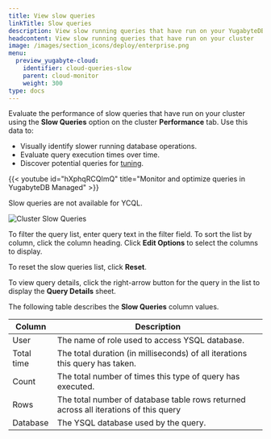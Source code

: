 ```yaml
---
title: View slow queries
linkTitle: Slow queries
description: View slow running queries that have run on your YugabyteDB Managed cluster.
headcontent: View slow running queries that have run on your cluster
image: /images/section_icons/deploy/enterprise.png
menu:
  preview_yugabyte-cloud:
    identifier: cloud-queries-slow
    parent: cloud-monitor
    weight: 300
type: docs
---
```


Evaluate the performance of slow queries that have run on your cluster using the **Slow Queries** option on the cluster **Performance** tab. Use this data to:

- Visually identify slower running database operations.
- Evaluate query execution times over time.
- Discover potential queries for [tuning](../../../explore/query-1-performance/).

{{< youtube id="hXphqRCQImQ" title="Monitor and optimize queries in YugabyteDB Managed" >}}

Slow queries are not available for YCQL.

![Cluster Slow Queries](/images/yb-cloud/managed-monitor-slow-queries.png)

To filter the query list, enter query text in the filter field. To sort the list by column, click the column heading. Click **Edit Options** to select the columns to display.

To reset the slow queries list, click **Reset**.

To view query details, click the right-arrow button for the query in the list to display the **Query Details** sheet.

The following table describes the **Slow Queries** column values.

| Column          | Description                                                  |
| --------------- | ------------------------------------------------------------ |
| User            | The name of role used to access YSQL database.               |
| Total time      | The total duration (in milliseconds) of all iterations this query has taken. |
| Count           | The total number of times this type of query has executed.   |
| Rows            | The total number of database table rows returned across all iterations of this query |
| Database        | The YSQL database used by the query.                         |

